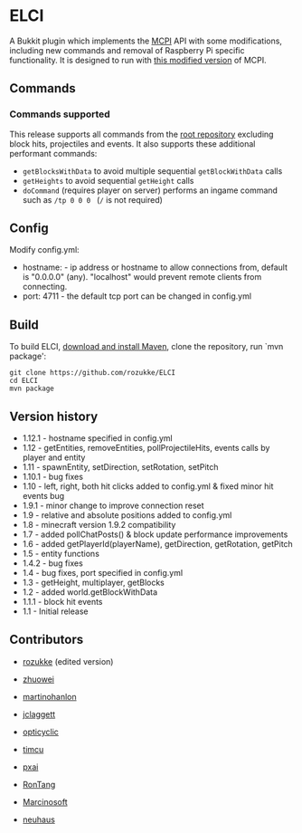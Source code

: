 # ELCI

A Bukkit plugin which implements the [MCPI](https://github.com/martinohanlon/mcpi) API with some modifications, 
including new commands and removal of Raspberry Pi specific functionality. It is
designed to run with [this modified version](https://github.com/rozukke/mcpi-elci) of MCPI.

## Commands

### Commands supported

This release supports all commands from the [root repository](https://github.com/zhuowei/RaspberryJuice)
excluding block hits, projectiles and events. It also supports these additional performant
commands:
- `getBlocksWithData` to avoid multiple sequential `getBlockWithData` calls
- `getHeights` to avoid sequential `getHeight` calls
- `doCommand` (requires player on server) performs an ingame command such as `/tp 0 0 0 ` (`/` is not required)

## Config

Modify config.yml:

 - hostname: - ip address or hostname to allow connections from, default is "0.0.0.0" (any). "localhost" would prevent remote clients from connecting.
 - port: 4711 - the default tcp port can be changed in config.yml

## Build

To build ELCI, [download and install Maven](https://maven.apache.org/install.html), clone the repository, run `mvn package':

```
git clone https://github.com/rozukke/ELCI
cd ELCI
mvn package
```

## Version history

 - 1.12.1 - hostname specified in config.yml
 - 1.12 - getEntities, removeEntities, pollProjectileHits, events calls by player and entity
 - 1.11 - spawnEntity, setDirection, setRotation, setPitch
 - 1.10.1 - bug fixes
 - 1.10 - left, right, both hit clicks added to config.yml & fixed minor hit events bug
 - 1.9.1 - minor change to improve connection reset
 - 1.9 - relative and absolute positions added to config.yml
 - 1.8 - minecraft version 1.9.2 compatibility
 - 1.7 - added pollChatPosts() & block update performance improvements
 - 1.6 - added getPlayerId(playerName), getDirection, getRotation, getPitch
 - 1.5 - entity functions
 - 1.4.2 - bug fixes
 - 1.4 - bug fixes, port specified in config.yml
 - 1.3 - getHeight, multiplayer, getBlocks
 - 1.2 - added world.getBlockWithData
 - 1.1.1 - block hit events
 - 1.1 - Initial release

## Contributors

- [rozukke](https://github.com/zhuowei/RaspberryJuice) (edited  version)


 - [zhuowei](https://github.com/zhuowei)
 - [martinohanlon](https://github.com/martinohanlon)
 - [jclaggett](https://github.com/jclaggett)
 - [opticyclic](https://github.com/opticyclic)
 - [timcu](https://www.triptera.com.au/wordpress/)
 - [pxai](https://github.com/pxai)
 - [RonTang](https://github.com/RonTang)
 - [Marcinosoft](https://github.com/Marcinosoft)
 - [neuhaus](https://github.com/neuhaus)
